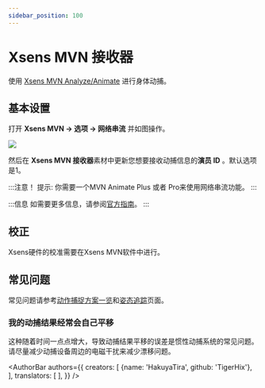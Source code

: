 ```yaml
---
sidebar_position: 100
---
```


# Xsens MVN 接收器

使用 [Xsens MVN Analyze/Animate](https://base.xsens.com/s/motion-capture-mvn-software?language=en\_US) 进行身体动捕。

## 基本设置

打开 **Xsens MVN → 选项 → 网络串流** 并如图操作。

![](/doc-img/zh-xens-1.webp)

然后在 **Xsens MVN 接收器**素材中更新您想要接收动捕信息的**演员 ID** 。默认选项是1。

:::注意！
提示: 你需要一个MVN Animate Plus 或者 Pro来使用网络串流功能。
:::

:::信息
如需要更多信息，请参阅[官方指南](https://base.xsens.com/s/article/MVN-Unity-Live-Plugin?language=en\_US)。
:::

## 校正

Xsens硬件的校准需要在Xsens MVN软件中进行。

## 常见问题

常见问题请参考[动作捕捉方案一览](overview#FAQ)和[姿态追踪](body-tracking#FAQ)页面。

### 我的动捕结果经常会自己平移

这种随着时间一点点增大，导致动捕结果平移的误差是惯性动捕系统的常见问题。请尽量减少动捕设备周边的电磁干扰来减少漂移问题。

<AuthorBar authors={{
  creators: [
    {name: 'HakuyaTira', github: 'TigerHix'},
  ],
  translators: [
  ],
}} />
